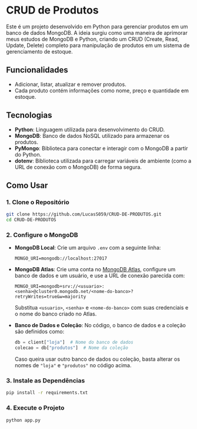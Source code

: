 # CRUD de Produtos

Este é um projeto desenvolvido em Python para gerenciar produtos em um banco de dados MongoDB. A ideia surgiu como uma maneira de aprimorar meus estudos de MongoDB e Python, criando um CRUD (Create, Read, Update, Delete) completo para manipulação de produtos em um sistema de gerenciamento de estoque.

## Funcionalidades

- Adicionar, listar, atualizar e remover produtos.
- Cada produto contém informações como nome, preço e quantidade em estoque.

## Tecnologias

- **Python**: Linguagem utilizada para desenvolvimento do CRUD.
- **MongoDB**: Banco de dados NoSQL utilizado para armazenar os produtos.
- **PyMongo**: Biblioteca para conectar e interagir com o MongoDB a partir do Python.
- **dotenv**: Biblioteca utilizada para carregar variáveis de ambiente (como a URL de conexão com o MongoDB) de forma segura.

## Como Usar

### 1. Clone o Repositório

```bash
git clone https://github.com/LucasS059/CRUD-DE-PRODUTOS.git
cd CRUD-DE-PRODUTOS
```

### 2. Configure o MongoDB

- **MongoDB Local**: Crie um arquivo `.env` com a seguinte linha:

  ```env
  MONGO_URI=mongodb://localhost:27017
  ```

- **MongoDB Atlas**: Crie uma conta no [MongoDB Atlas](https://www.mongodb.com/cloud/atlas), configure um banco de dados e um usuário, e use a URL de conexão parecida com:

  ```env
  MONGO_URI=mongodb+srv://<usuario>:<senha>@cluster0.mongodb.net/<nome-do-banco>?retryWrites=true&w=majority
  ```

  Substitua `<usuario>`, `<senha>` e `<nome-do-banco>` com suas credenciais e o nome do banco criado no Atlas.

- **Banco de Dados e Coleção**: No código, o banco de dados e a coleção são definidos como:

  ```python
  db = client["loja"]  # Nome do banco de dados
  colecao = db["produtos"]  # Nome da coleção
  ```

  Caso queira usar outro banco de dados ou coleção, basta alterar os nomes de `"loja"` e `"produtos"` no código acima.

### 3. Instale as Dependências

```bash
pip install -r requirements.txt
```

### 4. Execute o Projeto

```bash
python app.py
```
